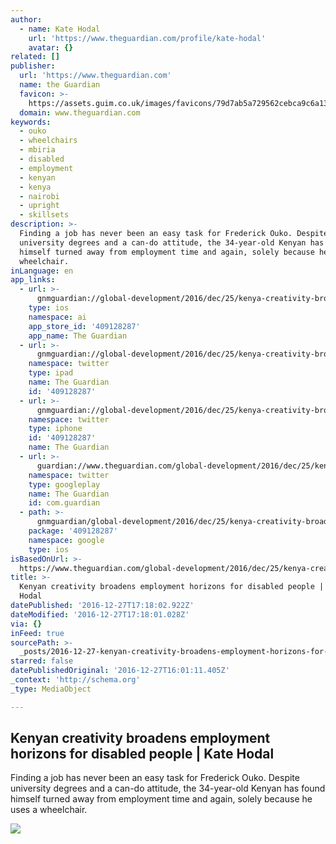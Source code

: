```yaml
---
author:
  - name: Kate Hodal
    url: 'https://www.theguardian.com/profile/kate-hodal'
    avatar: {}
related: []
publisher:
  url: 'https://www.theguardian.com'
  name: the Guardian
  favicon: >-
    https://assets.guim.co.uk/images/favicons/79d7ab5a729562cebca9c6a13c324f0e/32x32.ico
  domain: www.theguardian.com
keywords:
  - ouko
  - wheelchairs
  - mbiria
  - disabled
  - employment
  - kenyan
  - kenya
  - nairobi
  - upright
  - skillsets
description: >-
  Finding a job has never been an easy task for Frederick Ouko. Despite
  university degrees and a can-do attitude, the 34-year-old Kenyan has found
  himself turned away from employment time and again, solely because he uses a
  wheelchair.
inLanguage: en
app_links:
  - url: >-
      gnmguardian://global-development/2016/dec/25/kenya-creativity-broadens-employment-horizons-disabled-people-africa-prize-for-engingineering?contenttype=Article&source=applinks
    type: ios
    namespace: ai
    app_store_id: '409128287'
    app_name: The Guardian
  - url: >-
      gnmguardian://global-development/2016/dec/25/kenya-creativity-broadens-employment-horizons-disabled-people-africa-prize-for-engingineering?contenttype=Article&source=twitter
    namespace: twitter
    type: ipad
    name: The Guardian
    id: '409128287'
  - url: >-
      gnmguardian://global-development/2016/dec/25/kenya-creativity-broadens-employment-horizons-disabled-people-africa-prize-for-engingineering?contenttype=Article&source=twitter
    namespace: twitter
    type: iphone
    id: '409128287'
    name: The Guardian
  - url: >-
      guardian://www.theguardian.com/global-development/2016/dec/25/kenya-creativity-broadens-employment-horizons-disabled-people-africa-prize-for-engingineering
    namespace: twitter
    type: googleplay
    name: The Guardian
    id: com.guardian
  - path: >-
      gnmguardian/global-development/2016/dec/25/kenya-creativity-broadens-employment-horizons-disabled-people-africa-prize-for-engingineering?contenttype=Article&source=google
    package: '409128287'
    namespace: google
    type: ios
isBasedOnUrl: >-
  https://www.theguardian.com/global-development/2016/dec/25/kenya-creativity-broadens-employment-horizons-disabled-people-africa-prize-for-engingineering
title: >-
  Kenyan creativity broadens employment horizons for disabled people | Kate
  Hodal
datePublished: '2016-12-27T17:18:02.922Z'
dateModified: '2016-12-27T17:18:01.028Z'
via: {}
inFeed: true
sourcePath: >-
  _posts/2016-12-27-kenyan-creativity-broadens-employment-horizons-for-disabled.md
starred: false
datePublishedOriginal: '2016-12-27T16:01:11.405Z'
_context: 'http://schema.org'
_type: MediaObject

---
```

<article style=""><h1>Kenyan creativity broadens employment horizons for disabled people | Kate Hodal</h1><p>Finding a job has never been an easy task for Frederick Ouko. Despite university degrees and a can-do attitude, the 34-year-old Kenyan has found himself turned away from employment time and again, solely because he uses a wheelchair.</p><img src="https://i.guim.co.uk/img/media/2eed38c3d0a258fca397f4c05be4e4624843df82/0_371_7092_4255/master/7092.jpg?w=1200&amp;h=630&amp;q=55&amp;auto=format&amp;usm=12&amp;fit=crop&amp;crop=faces%2Centropy&amp;bm=normal&amp;ba=bottom%2Cleft&amp;blend64=aHR0cHM6Ly91cGxvYWRzLmd1aW0uY28udWsvMjAxNi8wNS8yNS9vdmVybGF5LWxvZ28tMTIwMC05MF9vcHQucG5n&amp;s=2bbb38511a816d36fbc2130c061c4c0d" /></article>